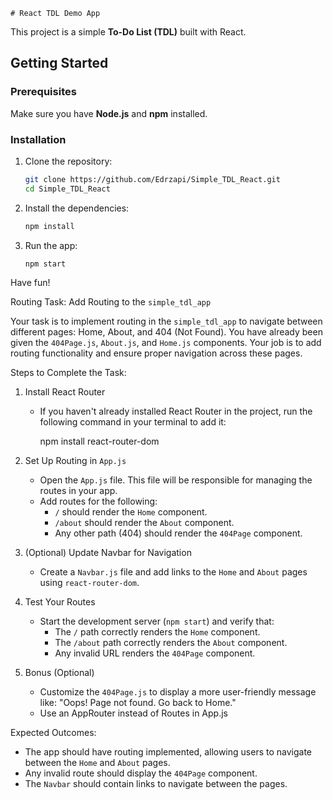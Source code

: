     # React TDL Demo App  

This project is a simple **To-Do List (TDL)** built with React.  

## Getting Started  

### Prerequisites  
Make sure you have **Node.js** and **npm** installed.  

### Installation  
1. Clone the repository:  
   ```sh
   git clone https://github.com/Edrzapi/Simple_TDL_React.git
   cd Simple_TDL_React
   ```
2. Install the dependencies:
    ```sh
    npm install
    ```
3. Run the app:
    ```sh
    npm start 
    ```
    
Have fun!


Routing Task:
Add Routing to the `simple_tdl_app`

Your task is to implement routing in the `simple_tdl_app` to navigate between different pages: Home, About, and 404 (Not Found). You have already been given the `404Page.js`, `About.js`, and `Home.js` components. Your job is to add routing functionality and ensure proper navigation across these pages.


Steps to Complete the Task:

1. Install React Router
   - If you haven't already installed React Router in the project, run the following command in your terminal to add it:
    
     npm install react-router-dom
    

2. Set Up Routing in `App.js`
   - Open the `App.js` file. This file will be responsible for managing the routes in your app.
   - Add routes for the following:
     - `/` should render the `Home` component.
     - `/about` should render the `About` component.
     - Any other path (404) should render the `404Page` component.

3. (Optional) Update Navbar for Navigation
   - Create a `Navbar.js` file and add links to the `Home` and `About` pages using `react-router-dom`.

4. Test Your Routes
   - Start the development server (`npm start`) and verify that:
     - The `/` path correctly renders the `Home` component.
     - The `/about` path correctly renders the `About` component.
     - Any invalid URL renders the `404Page` component.

5. Bonus (Optional)
   - Customize the `404Page.js` to display a more user-friendly message like: "Oops! Page not found. Go back to <Link to="/">Home</Link>."
   - Use an AppRouter instead of Routes in App.js



Expected Outcomes:

- The app should have routing implemented, allowing users to navigate between the `Home` and `About` pages.
- Any invalid route should display the `404Page` component.
- The `Navbar` should contain links to navigate between the pages.

